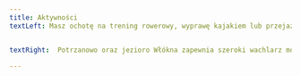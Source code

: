 ```yaml
---
title: Aktywności
textLeft: Masz ochotę na trening rowerowy, wyprawę kajakiem lub przejażdżkę konno? A może lubisz pływać lub morsować? Plaża znajduje się w odległości zaledwie 300m od domu. Do dyspozycji mieszkańców przygotowano boisko do koszykówki, boisko do siatkówki plażowej, stoł do ping-pinga, wypożyczalnię kajaków oraz miejsce na grilla.


textRight:  Potrzanowo oraz jezioro Włókna zapewnia szeroki wachlarz możliwości aby aktywnie spędzać każdy dzień. Gmina kilka razy w roku organizuje biegi, duathlony, triathlony oraz wyścigi kolarskie crossowe. 

---
```


